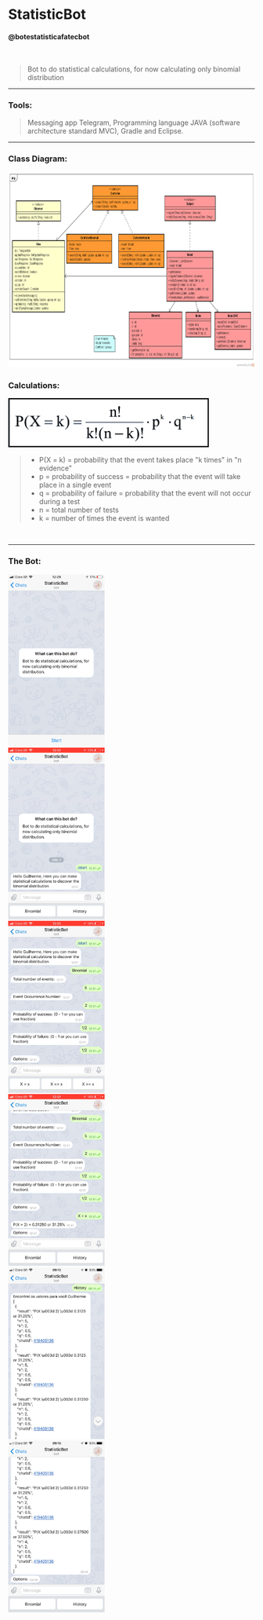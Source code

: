 # StatisticBot


#### @botestatisticafatecbot
<br>

> Bot to do statistical calculations, for now calculating only binomial distribution

---
### Tools:
> Messaging app Telegram, Programming language JAVA (software architecture standard MVC), Gradle and Eclipse. 

---
### Class Diagram:

<img height="400" src="screenshot/ClassDiagram.png" />

<br>

### Calculations:
<img height="100" src="screenshot/binomial.jpeg" />

> - P(X = k) = probability that the event takes place "k times" in "n evidence"
> - p = probability of success = probability that the event will take place in a single event
> - q = probability of failure = probability that the event will not occur during a test
> - n = total number of tests
> - k = number of times the event is wanted

<br>

---

### The Bot:

<img height="350" src="screenshot/aboutbot.PNG" />
<br>
<img height="350" src="screenshot/bot1.PNG" />
<br>
<img height="350" src="screenshot/bot2.PNG" />
<br>
<img height="350" src="screenshot/bot3.PNG" />
<br>
<img height="350" src="screenshot/bot5.jpg" />
<br>
<img height="350" src="screenshot/bot6.jpg" />
<br>
